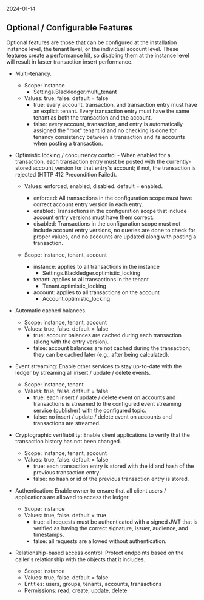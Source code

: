2024-01-14

## Optional / Configurable Features
Optional features are those that can be configured at the installation instance level, the tenant level, or the individual account level. These features create a performance hit, so disabling them at the instance level will result in faster transaction insert performance.

* Multi-tenancy.
    - Scope: instance
        - Settings.Blackledger.multi_tenant
    - Values: true, false. default = false
        - true: every account, transaction, and transaction entry must have an explicit tenant. Every transaction entry must have the same tenant as both the transaction and the account.
        - false: every account, transaction, and entry is automatically assigned the "root" tenant id and no checking is done for tenancy consistency between a transaction and its accounts when posting a transaction.

* Optimistic locking / concurrency control - When enabled for a transaction, each transaction entry must be posted with the currently-stored account_version for that entry's account; if not, the transaction is rejected (HTTP 412 Precondition Failed).

    - Values: enforced, enabled, disabled. default = enabled.

        - enforced: All transactions in the configuration scope must have correct account entry version in each entry.
        - enabled: Transactions in the configuration scope that include account entry versions must have them correct.
        - disabled: Transactions in the configuration scope must not include account entry versions, no queries are done to check for proper values, and no accounts are updated along with posting a transaction.

    - Scope: instance, tenant, account

        - instance: applies to all transactions in the instance
            - Settings.Blackledger.optimistic_locking
        - tenant: applies to all transactions in the tenant
            - Tenant.optimistic_locking
        - account: applies to all transactions on the account
            - Account.optimistic_locking

* Automatic cached balances.
    - Scope: instance, tenant, account
    - Values: true, false. default = false
        - true: account balances are cached during each transaction (along with the entry version).
        - false: account balances are not cached during the transaction; they can be cached later (e.g., after being calculated).

* Event streaming: Enable other services to stay up-to-date with the ledger by streaming all insert / update / delete events.
    - Scope: instance, tenant
    - Values: true, false. default = false
        - true: each insert / update / delete event on accounts and transactions is streamed to the configured event streaming service (publisher) with the configured topic.
        - false: no insert / update / delete event on accounts and transactions are streamed.

* Cryptographic verifiability: Enable client applications to verify that the transaction history has not been changed.
    - Scope: instance, tenant, account
    - Values: true, false. default = false
        - true: each transaction entry is stored with the id and hash of the previous transaction entry.
        - false: no hash or id of the previous transaction entry is stored.

* Authentication: Enable owner to ensure that all client users / applications are allowed to access the ledger.
    - Scope: instance
    - Values: true, false. default = true
        - true: all requests must be authenticated with a signed JWT that is verified as having the correct signature, issuer, audience, and timestamps.
        - false: all requests are allowed without authentication.

* Relationship-based access control: Protect endpoints based on the caller's relationship with the objects that it includes.
    - Scope: instance
    - Values: true, false. default = false
    - Entities: users, groups, tenants, accounts, transactions
    - Permissions: read, create, update, delete
